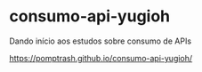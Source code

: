 # consumo-api-yugioh

Dando início aos estudos sobre consumo de APIs

https://pomptrash.github.io/consumo-api-yugioh/
